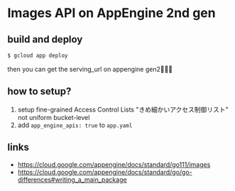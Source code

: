 # Images API on AppEngine 2nd gen

## build and deploy

```sh
$ gcloud app deploy
```

then you can get the serving_url on appengine gen2:tada::tada::tada:

## how to setup?

1. setup fine-grained Access Control Lists "きめ細かいアクセス制御リスト" not uniform bucket-level
2. add `app_engine_apis: true` to `app.yaml`

## links

- https://cloud.google.com/appengine/docs/standard/go111/images
- https://cloud.google.com/appengine/docs/standard/go/go-differences#writing_a_main_package
